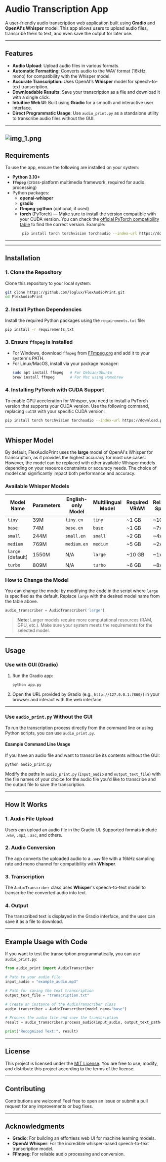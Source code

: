 # Audio Transcription App

A user-friendly audio transcription web application built using **Gradio** and **OpenAI's Whisper** model. This app allows users to upload audio files, transcribe them to text, and even save the output for later use.

---

## Features
- **Audio Upload**: Upload audio files in various formats.
- **Automatic Formatting**: Converts audio to the WAV format (16kHz, mono) for compatibility with the Whisper model.
- **Accurate Transcription**: Uses OpenAI's **Whisper** model for speech-to-text transcription.
- **Downloadable Results**: Save your transcription as a file and download it with a single click.
- **Intuitive Web UI**: Built using **Gradio** for a smooth and interactive user interface.
- **Direct Programmatic Usage**: Use `audio_print.py` as a standalone utility to transcribe audio files without the GUI.

---
![img_1.png](img_1.png)
---
## Requirements

To use the app, ensure the following are installed on your system:
- **Python 3.10+**
- **`ffmpeg`** (cross-platform multimedia framework, required for audio processing)
- Python packages:
  - **openai-whisper**
  - **gradio**
  - **ffmpeg-python** (optional, if used)
  - **torch** (PyTorch) — Make sure to install the version compatible with your CUDA version. 
    You can check the [official PyTorch compatibility table](https://pytorch.org/) to find the correct version.
    Example:
    ```bash
     pip install torch torchvision torchaudio --index-url https://download.pytorch.org/whl/cu121  
     ```
---

---
## Installation

### 1. Clone the Repository
Clone this repository to your local system:
```bash
git clone https://github.com/loglux/FlexAudioPrint.git
cd FlexAudioPrint
```

### 2. Install Python Dependencies
Install the required Python packages using the `requirements.txt` file:
```bash
pip install -r requirements.txt
```
### 3. Ensure `ffmpeg` is Installed
- For Windows, download `ffmpeg` from [FFmpeg.org](https://ffmpeg.org/download.html) and add it to your system's PATH.
- For Linux/MacOS, install via your package manager:
  ```bash
  sudo apt install ffmpeg   # For Debian/Ubuntu
  brew install ffmpeg       # For Mac using Homebrew
  ```
### 4. Installing PyTorch with CUDA Support

To enable GPU acceleration for Whisper, you need to install a PyTorch version that supports your CUDA version. Use the following command, replacing `cu118` with your specific CUDA version:
```bash
pip install torch torchvision torchaudio --index-url https://download.pytorch.org/whl/cu118
```
---

## Whisper Model

By default, FlexAudioPrint uses the **large** model of OpenAI's Whisper for transcription, as it provides the highest accuracy for most use cases. However, the model can be replaced with other available Whisper models depending on your resource constraints or accuracy needs. The choice of model can significantly impact both performance and accuracy.

### Available Whisper Models

| Model Name        | Parameters | English-only Model | Multilingual Model | Required VRAM | Relative Speed |
|-------------------|------------|--------------------|--------------------|---------------|----------------|
| `tiny`            | 39M        | `tiny.en`          | `tiny`             | ~1 GB         | ~10x           |
| `base`            | 74M        | `base.en`          | `base`             | ~1 GB         | ~7x            |
| `small`           | 244M       | `small.en`         | `small`            | ~2 GB         | ~4x            |
| `medium`          | 769M       | `medium.en`        | `medium`           | ~5 GB         | ~2x            |
| `large` (default) | 1550M      | N/A                | `large`            | ~10 GB        | ~1x            |
| `turbo` | 809M       | N/A                | `turbo`            | ~6 GB         | ~8x            |

### How to Change the Model

You can change the model by modifying the code in the script where `large` is specified as the default. Replace `large` with the desired model name from the table above.

```python
audio_transcriber = AudioTranscriber('large')
```

> **Note:** Larger models require more computational resources (RAM, GPU, etc.). Make sure your system meets the requirements for the selected model.

---

## Usage

### Use with GUI (Gradio)
1. Run the Gradio app:
   ```bash
   python app.py
   ```

2. Open the URL provided by Gradio (e.g., `http://127.0.0.1:7860/`) in your browser and interact with the web interface.

---

### Use `audio_print.py` Without the GUI
To run the transcription process directly from the command line or using Python scripts, you can use `audio_print.py`.

#### Example Command Line Usage
If you have an audio file and want to transcribe its contents without the GUI:
```bash
python audio_print.py
```

Modify the paths in `audio_print.py` (`input_audio` and `output_text_file`) with the file names of your choice for the audio file you'd like to transcribe and the output file to save the transcription.

---

## How It Works

### 1. **Audio File Upload**
Users can upload an audio file in the Gradio UI. Supported formats include `.wav`, `.mp3`, `.aac`, and others.

### 2. **Audio Conversion**
The app converts the uploaded audio to a `.wav` file with a 16kHz sampling rate and mono channel for compatibility with **Whisper**.

### 3. **Transcription**
The `AudioTranscriber` class uses **Whisper**'s speech-to-text model to transcribe the converted audio into text.

### 4. **Output**
The transcribed text is displayed in the Gradio interface, and the user can save it as a file to download.

---

## Example Usage with Code
If you want to test the transcription programmatically, you can use `audio_print.py`:
```python
from audio_print import AudioTranscriber

# Path to your audio file
input_audio = "example_audio.mp3"

# Path for saving the text transcription
output_text_file = "transcription.txt"

# Create an instance of the AudioTranscriber class
audio_transcriber = AudioTranscriber(model_name="base")

# Process the audio file and save the transcription
result = audio_transcriber.process_audio(input_audio, output_text_path=output_text_file)

print("Recognized Text:", result)
```

---

## License

This project is licensed under the [MIT License](LICENSE). You are free to use, modify, and distribute this project according to the terms of the license.

---

## Contributing

Contributions are welcome! Feel free to open an issue or submit a pull request for any improvements or bug fixes.

---

## Acknowledgments

- **Gradio**: For building an effortless web UI for machine learning models.
- **OpenAI Whisper**: For the incredible whisper-based speech-to-text transcription model.
- **FFmpeg**: For reliable audio processing and conversion.

